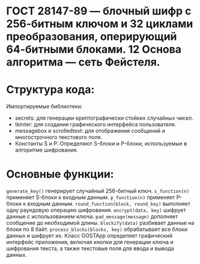 # ГОСТ 28147-89 — блочный шифр с 256-битным ключом и 32 циклами преобразования, оперирующий 64-битными блоками. 12 Основа алгоритма — сеть Фейстеля.
# Структура кода:
Импортируемые библиотеки:
* secrets: для генерации криптографически стойких случайных чисел.
* tkinter: для создания графического интерфейса пользователя.
* messagebox и scrolledtext: для отображения сообщений и многострочного текстового поля.
* Константы S и P: Определяют S-блоки и P-блоки, используемые в алгоритме шифрования.
# Основные функции:
`generate_key()` генерирует случайный 256-битный ключ.
`s_function(n)` применяет S-блоки к входным данным.
`p_function(n)` применяет P-блоки к входным данным.
`round_function(block, round_key)` выполняет одну раундовую операцию шифрования.
`encrypt(data, key)` шифрует данные с использованием ключа.
`pad_message(message)` дополняет сообщение до необходимой длины.
`blockify(data)` разбивает данные на блоки по 8 байт.
`process_blocks(blocks, key)` обрабатывает все блоки данных и шифрует их.
Класс GOSTApp определяет графический интерфейс приложения, включая кнопки для генерации ключа и шифрования текста, а также текстовые поля для ввода и вывода данных.
